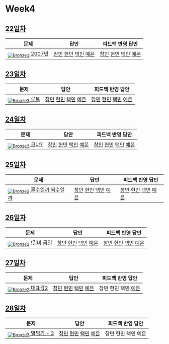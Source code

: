 [Unrated]: https://user-images.githubusercontent.com/33937365/126247607-85783912-c11a-4d50-ac36-8cc7dcb75cd2.png
[Bronze5]: https://user-images.githubusercontent.com/33937365/126247611-e362d727-17a4-4737-a232-5827e185ab7c.png
[Bronze4]: https://user-images.githubusercontent.com/33937365/126247612-89cbc675-e1d4-43a2-950b-1cb014dca697.png
[Bronze3]: https://user-images.githubusercontent.com/33937365/126247613-b8408610-7bc4-40f8-804f-a30a45ddbb68.png
[Bronze2]: https://user-images.githubusercontent.com/33937365/126247614-d85dc6ff-a520-4c00-82bd-eb593b156bd8.png
[Bronze1]: https://user-images.githubusercontent.com/33937365/126247616-04b2ab30-9891-4b7b-8cb4-38e99b97e834.png
[Silver5]: https://user-images.githubusercontent.com/33937365/126247618-38c5c905-672b-4d75-808e-8a7d45ea577d.png
[Silver4]: https://user-images.githubusercontent.com/33937365/126247620-ba2d1b96-b0aa-4b88-80c5-71569c69bbc3.png
[Silver3]: https://user-images.githubusercontent.com/33937365/126247621-1b55b7f4-3a79-4348-8a63-f00c1813853e.png
[Silver2]: https://user-images.githubusercontent.com/33937365/126247622-a83b30a9-6618-4593-b775-6f6730afd3f6.png
[Silver1]: https://user-images.githubusercontent.com/33937365/126247625-8d82f8ab-6f95-4ef8-a243-be31f548596e.png

# Week4

## [22일차](Day22)

| 문제                 | 답안 | 피드백 반영 답안 |
| -------------------- | ---- | ---------------- |
| [<sub>![Bronze1]</sub> 2007년](https://www.acmicpc.net/problem/1924) | [창민](Day22/kcm_1924.java) [현민](Day22/shm_1924.java) [택민](Day22/jtm_1924.java) [예은](Day22/lye_1924.py) | [창민](Day22/kcm_1924.java) [현민](Day22/shm_1924.java) [택민](Day22/jtm_1924.java) [예은](Day22/lye_1924.py)             |

## [23일차](Day23)

| 문제                 | 답안 | 피드백 반영 답안 |
| -------------------- | ---- | ---------------- |
| [<sub>![Bronze3]</sub> 루트](https://www.acmicpc.net/problem/4619) | [창민](Day23/kcm_4619.java) [현민](Day23/shm_4619.java) [택민](Day23/jtm_4619.java) [예은](Day23/lye_4619.py) | [창민](Day23/kcm_4619.java) [현민](Day23/shm_4619.java) [택민](Day23/jtm_fb_4619) [예은](Day23/lye_4619.py)             |

## [24일차](Day24)

| 문제                 | 답안 | 피드백 반영 답안 |
| -------------------- | ---- | ---------------- |
| [<sub>![Bronze3]</sub> 크냐?](https://www.acmicpc.net/problem/4101) | [창민](Day24/kcm_4101.java) [현민](Day24/shm_4101.java) [택민](Day24/jtm_4101.java) [예은](Day24/lye_4101.py) | [창민](Day24/kcm_fb_4101.java) [현민](Day24/shm_4101.java) [택민](Day24/jtm_fb_4101.java) [예은](Day24/lye_4101.py)             |

## [25일차](Day25)

| 문제                 | 답안 | 피드백 반영 답안 |
| -------------------- | ---- | ---------------- |
| [<sub>![Bronze2]</sub> 홀수일까 짝수일까](https://www.acmicpc.net/problem/5988) | [창민](Day25/kcm_5988.java) [현민](Day25/shm_5988.java) [택민](Day25/jtm_5988.java) [예은](Day25/lye_5988.py) | [창민](Day25/kcm_fb_5988.java) [현민](Day25/shm_5988.java) [택민](Day25/jtm_fb_5988.java) [예은](Day25/lye_5988.py)             |

## [26일차](Day26)

| 문제                 | 답안 | 피드백 반영 답안 |
| -------------------- | ---- | ---------------- |
| [<sub>![Bronze2]</sub> !밀비 급일](https://www.acmicpc.net/problem/11365) | [창민](Day26/kcm_11365.java) [현민](Day26/shm_11365.java) [택민](Day26/jtm_11365.java) [예은](Day26/lye_11365.py) | [창민](Day26/kcm_11365.java) [현민](Day26/shm_11365.java) [택민](Day28/jtm_11365.java) [예은](Day26/lye_11365.py)             |

## [27일차](Day27)

| 문제                 | 답안 | 피드백 반영 답안 |
| -------------------- | ---- | ---------------- |
| [<sub>![Bronze2]</sub> 대표값2](https://www.acmicpc.net/problem/2587) | [창민](Day27/kcm_2587.java) [현민](Day27/shm_2587.java) [택민](Day27/jtm_2587.java) [예은](Day27/lye_2587.py) | 창민 현민 택민 [예은](Day27/lye_2587.py)             |

## [28일차](Day28)

| 문제                 | 답안 | 피드백 반영 답안 |
| -------------------- | ---- | ---------------- |
| [<sub>![Bronze3]</sub> 별찍기 - 3](https://www.acmicpc.net/problem/2440) | [창민](Day28/kcm_1440.java) [현민](Day28/shm_2440.java) [택민](Day28/jtm_2440.java) [예은](Day28/lye_2440.py) | 창민 현민 택민 예은             |

